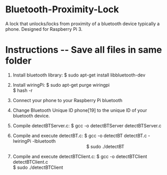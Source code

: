 # Bluetooth-Proximity-Lock
A lock that unlocks/locks from proximity of a bluetooth device typically a phone. Designed for Raspberry Pi 3.

# Instructions -- Save all files in same folder 

1. Install bluetooth library: $ sudo apt-get install libbluetooth-dev

2. Install wiringPi:                     $ sudo apt-get purge wiringpi <br />
                                         $ hash -r
                                         
3. Connect your phone to your Raspberry Pi bluetooth

4. Change Bluetooth Unique ID phone[19] to the unique ID of your bluetooth device.

5. Compile detectBTServer.c:             $ gcc -o detectBTServer detectBTServer.c

6. Compile and execute detectBT.c:       $ gcc -o detectBT detectBT.c -lwiringPi -lbluetooth <br />
&nbsp;&nbsp;&nbsp;&nbsp;&nbsp;&nbsp;&nbsp;&nbsp;&nbsp;&nbsp;&nbsp;&nbsp;&nbsp;&nbsp;&nbsp;&nbsp;&nbsp;&nbsp;&nbsp;&nbsp;&nbsp;&nbsp;&nbsp;&nbsp;&nbsp;&nbsp;&nbsp;&nbsp;&nbsp;&nbsp;&nbsp;&nbsp;&nbsp;&nbsp;&nbsp;&nbsp;&nbsp;&nbsp;&nbsp;&nbsp;&nbsp;&nbsp;&nbsp;&nbsp;&nbsp;&nbsp;&nbsp;&nbsp;&nbsp;&nbsp;&nbsp;&nbsp;&nbsp;&nbsp;&nbsp;&nbsp;&nbsp;&nbsp;$ sudo ./detectBT
                                                                                  
                                         
7. Compile and execute detectBTClient.c: $ gcc -o detectBTClient detectBTClient.c <br />
                                         $ sudo ./detectBTClient
